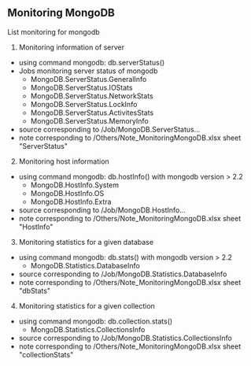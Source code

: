 Monitoring MongoDB  
----------------------------------------  
List monitoring for mongodb  
1. Monitoring information of server  
  - using command mongodb: db.serverStatus()  
  - Jobs monitoring server status of mongodb  
	+ MongoDB.ServerStatus.GeneralInfo  
	+ MongoDB.ServerStatus.IOStats  
	+ MongoDB.ServerStatus.NetworkStats  
	+ MongoDB.ServerStatus.LockInfo  
	+ MongoDB.ServerStatus.ActivitesStats  
	+ MongoDB.ServerStatus.MemoryInfo  
  - source corresponding to /Job/MongoDB.ServerStatus...  
  - note corresponding to /Others/Note_MonitoringMongoDB.xlsx sheet "ServerStatus"  

2. Monitoring host information  
  - using command mongodb: db.hostInfo() with mongodb version > 2.2  
	+ MongoDB.HostInfo.System  
	+ MongoDB.HostInfo.OS  
	+ MongoDB.HostInfo.Extra  
  - source corresponding to /Job/MongoDB.HostInfo...  
  - note corresponding to /Others/Note_MonitoringMongoDB.xlsx sheet "HostInfo"  

3. Monitoring statistics for a given database  
  - using command mongodb: db.stats() with mongodb version > 2.2  
	+ MongoDB.Statistics.DatabaseInfo  
  - source corresponding to /Job/MongoDB.Statistics.DatabaseInfo  
  - note corresponding to /Others/Note_MonitoringMongoDB.xlsx sheet "dbStats"  

4. Monitoring statistics for a given collection  
  - using command mongodb: db.collection.stats()  
	+ MongoDB.Statistics.CollectionsInfo  
  - source corresponding to /Job/MongoDB.Statistics.CollectionsInfo  
  - note corresponding to /Others/Note_MonitoringMongoDB.xlsx sheet "collectionStats"  

